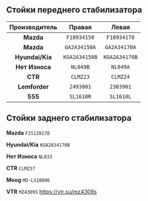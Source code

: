 ## Стойки переднего стабилизатора

| Производитель | Правая | Левая |
|:-:|:-:|:-:|
| __Mazda__ | `F18934150` | `F18934170` |
| __Mazda__ | `GA2A34150A` | `GA2A34170A` |
| __Hyundai/Kia__ | `KGA2A34150B` | `KGA2A34170B` |
| __Нет Износа__ | `NL049B` | `NL049A` |
| __CTR__ | `CLMZ23` | `CLMZ24` |
| __Lemforder__ | `2493801` | `2303901` |
| __555__ | `SL1610R` | `SL1610L` |

## Стойки заднего стабилизатора

__Mazda__ `F15128170`

__Hyundai/Kia__ `KGA2A34170B`

__Нет Износа__ `NL033`

__CTR__ `CLMZ37`

__Moog__ `MD-LS10096`

__VTR__ `MZ4309S` https://vtr.su/mz4309s